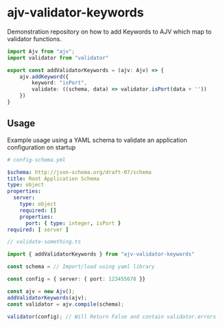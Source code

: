 # ajv-validator-keywords

Demonstration repository on how to add Keywords to AJV which map to validator functions.

```typescript
import Ajv from "ajv";
import validator from "validator"

export const addValidatorKeywords = (ajv: Ajv) => {
    ajv.addKeyword({
        keyword: "isPort",
        validate: ((schema, data) => validator.isPort(data + ''))
    })
}
```

## Usage

Example usage using a YAML schema to validate an application configuration on startup

```yaml
# config-schema.yml

$schema: http://json-schema.org/draft-07/schema
title: Root Application Schema
type: object
properties:
  server:
    type: object
    required: []
    properties:
      port: { type: integer, isPort }
required: [ server ]
```

```typescript
// validate-something.ts

import { addValidatorKeywords } from "ajv-validator-keywords"

const schema = // Import/load using yaml library

const config = { server: { port: 123455678 }}

const ajv = new Ajv();
addValidatorKeywords(ajv);
const validator = ajv.compile(schema);

validator(config); // Will Return False and contain validator.errors
```